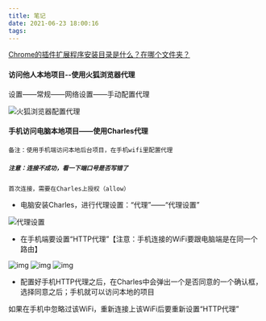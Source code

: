 ```yaml
---
title: 笔记
date: 2021-06-23 18:00:16
tags:
---
```


[Chrome的插件扩展程序安装目录是什么？在哪个文件夹？](https://blog.csdn.net/qq_34764577/article/details/81184628)



#### 访问他人本地项目--使用火狐浏览器代理

设置——常规——网络设置——手动配置代理

![火狐浏览器配置代理](https://raw.githubusercontent.com/winney07/Images/main/winney07.github.io/%E7%AC%94%E8%AE%B0/1.png)



#### 手机访问电脑本地项目——使用Charles代理

`备注：使用手机端访问本地后台项目，在手机wifi里配置代理`

##### `注意：连接不成功，看一下端口号是否写错了`

`首次连接，需要在Charles上授权（allow）`

- 电脑安装Charles，进行代理设置：“代理”——“代理设置”

![代理设置](https://raw.githubusercontent.com/winney07/Images/main/Note/Charles%E4%BB%A3%E7%90%86%E8%AE%BE%E7%BD%AE.png)

- 在手机端要设置“HTTP代理”【注意：手机连接的WiFi要跟电脑端是在同一个路由】

![img](https://raw.githubusercontent.com/winney07/Images/main/Note/%E5%BE%AE%E4%BF%A1%E5%9B%BE%E7%89%87_20210622185834.png) ![img](https://raw.githubusercontent.com/winney07/Images/main/Note/%E5%BE%AE%E4%BF%A1%E5%9B%BE%E7%89%87_202106221858341.png) ![img](https://raw.githubusercontent.com/winney07/Images/main/Note/%E5%BE%AE%E4%BF%A1%E5%9B%BE%E7%89%87_202106221858342.png)

- 配置好手机HTTP代理之后，在Charles中会弹出一个是否同意的一个确认框，选择同意之后；手机就可以访问本地的项目

如果在手机中忽略过该WiFi，重新连接上该WiFi后要重新设置“HTTP代理”
